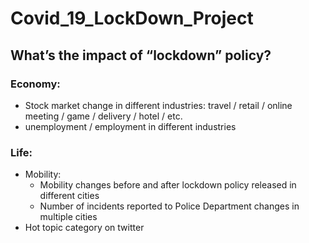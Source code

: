 # Covid_19_LockDown_Project
## What’s the impact of “lockdown” policy?
### Economy:
- Stock market change in different industries: travel / retail / online meeting / game / delivery / hotel / etc.
- unemployment / employment in different industries

### Life:
- Mobility: 
  - Mobility changes before and after lockdown policy released in different cities
  - Number of incidents reported to Police Department changes in multiple cities
- Hot topic category on twitter

